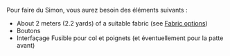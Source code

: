 Pour faire du Simon, vous aurez besoin des éléments suivants :

 - About 2 meters (2.2 yards) of a suitable fabric (see [Fabric options](/docs/patterns/simon/fabric/))
 - Boutons
 - Interfaçage Fusible pour col et poignets (et éventuellement pour la patte avant)

